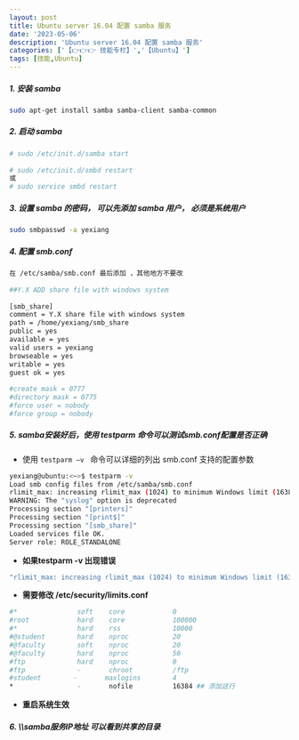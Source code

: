 ```yaml
---
layout: post
title: Ubuntu server 16.04 配置 samba 服务
date: '2023-05-06'
description: 'Ubuntu server 16.04 配置 samba 服务'
categories: ['【👉👉👉 技能专栏】','【Ubuntu】']
tags: [技能,Ubuntu]
---
```


##### 1. 安装 samba

```bash
sudo apt-get install samba samba-client samba-common
```

##### 2. 启动 samba

```bash
# sudo /etc/init.d/samba start 
 
# sudo /etc/init.d/smbd restart
或
# sudo service smbd restart
```

##### 3. 设置 samba 的密码， 可以先添加 samba 用户， 必须是系统用户

```bash
sudo smbpasswd -a yexiang
```

##### 4. 配置 smb.conf

```bash
在 /etc/samba/smb.conf 最后添加 ，其他地方不要改
 
##Y.X ADD share file with windows system
 
[smb_share]
comment = Y.X share file with windows system
path = /home/yexiang/smb_share
public = yes
available = yes
valid users = yexiang
browseable = yes
writable = yes
guest ok = yes
 
#create mask = 0777
#directory mask = 0775
#force user = nobody
#force group = nobody
```

##### 5. samba安装好后，使用 testparm 命令可以测试smb.conf配置是否正确

- 使用 `testparm –v ` 命令可以详细的列出 smb.conf 支持的配置参数

```bash
yexiang@ubuntu:<~>$ testparm -v
Load smb config files from /etc/samba/smb.conf
rlimit_max: increasing rlimit_max (1024) to minimum Windows limit (16384)
WARNING: The "syslog" option is deprecated
Processing section "[printers]"
Processing section "[print$]"
Processing section "[smb_share]"
Loaded services file OK.
Server role: ROLE_STANDALONE
```

- **如果testparm -v 出现错误**

```bash
"rlimit_max: increasing rlimit_max (1024) to minimum Windows limit (16384)"
```

- **需要修改 /etc/security/limits.conf**

```bash
#*               soft    core            0
#root            hard    core            100000
#*               hard    rss             10000
#@student        hard    nproc           20
#@faculty        soft    nproc           20
#@faculty        hard    nproc           50
#ftp             hard    nproc           0
#ftp             -       chroot          /ftp
#student        -       maxlogins        4
*                -       nofile          16384 ## 添加这行
```

- **重启系统生效**



##### 6. \\\\samba服务IP地址 可以看到共享的目录

